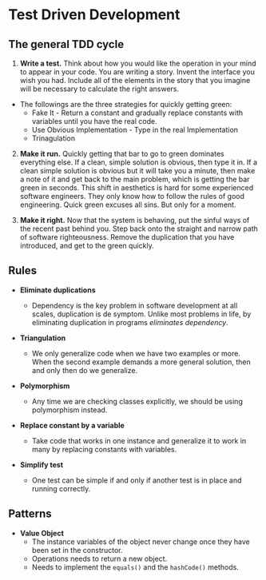 # Test Driven Development

## The general TDD cycle

1. **Write a test.** Think about how you would like the operation in your mind to appear in your code. You are writing a story. Invent the interface you wish you had. Include all of the elements in the story that you imagine will be necessary to calculate the right answers.

- The followings are the three strategies for quickly getting green:
    - Fake It - Return a constant and gradually replace constants with variables until you have the real code.
    - Use Obvious Implementation - Type in the real Implementation
    - Trinagulation

2. **Make it run.** Quickly getting that bar to go to green dominates everything else. If a clean, simple solution is obvious, then type it in. If a clean simple solution is obvious but it will take you a minute, then make a note of it and get back to the main problem, which is getting the bar green in seconds. This shift in aesthetics is hard for some experienced software engineers. They only know how to follow the rules of good engineering. Quick green excuses all sins. But only for a moment.

3. **Make it right.** Now that the system is behaving, put the sinful ways of the recent past behind you. Step back onto the straight and narrow path of software righteousness. Remove the duplication that you have introduced, and get to the green quickly.

## Rules

- **Eliminate duplications**
    - Dependency is the key problem in software development at all scales, duplication is de symptom. Unlike most problems in life, by eliminating duplication in programs _eliminates dependency_.

- **Triangulation**
    - We only generalize code when we have two examples or more. When the second example demands a more general solution, then and only then do we generalize.

- **Polymorphism**
    - Any time we are checking classes explicitly, we should be using polymorphism instead.

- **Replace constant by a variable**
    - Take code that works in one instance and generalize it to work in many by replacing constants with variables.

- **Simplify test**
    - One test can be simple if and only if another test is in place and running correctly.

## Patterns

- **Value Object**
    - The instance variables of the object never change once they have been set in the constructor.
    - Operations needs to return a new object.
    - Needs to implement the `equals()` and the `hashCode()` methods.
